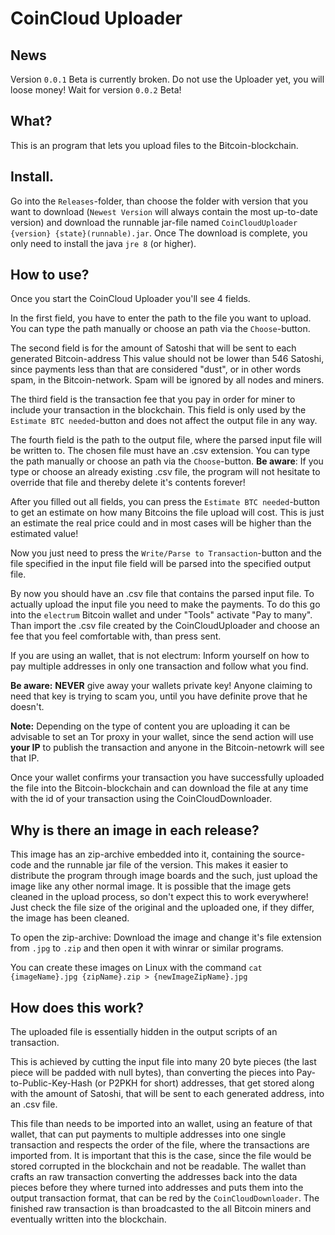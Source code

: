 # CoinCloud Uploader
## News
Version `0.0.1` Beta is currently broken. Do not use the Uploader yet, you will loose money! Wait for version `0.0.2` Beta!
## What?
This is an program that lets you upload files to the Bitcoin-blockchain.
## Install.
Go into the `Releases`-folder, than choose the folder with version that you want to download (`Newest Version` will always contain the most up-to-date version) and download the runnable jar-file named `CoinCloudUploader {version} {state}(runnable).jar`. Once The download is complete, you only need to install the java `jre 8` (or higher).
## How to use?
Once you start the CoinCloud Uploader you'll see 4 fields.

In the first field, you have to enter the path to the file you want to upload. You can type the path manually or choose an path via the `Choose`-button.

The second field is for the amount of Satoshi that will be sent to each generated Bitcoin-address This value should not be lower than 546 Satoshi, since payments less than that are considered "dust", or in other words spam, in the Bitcoin-network. Spam will be ignored by all nodes and miners.

The third field is the transaction fee that you pay in order for miner to include your transaction in the blockchain. This field is only used by the `Estimate BTC needed`-button and does not affect the output file in any way.

The fourth field is the path to the output file, where the parsed input file will be written to. The chosen file must have an .csv extension. You can type the path manually or choose an path via the `Choose`-button.
 **Be aware**: If you type or choose an already existing .csv file, the program will not hesitate to override that file and thereby delete it's contents forever!

After you filled out all fields, you can press the `Estimate BTC needed`-button to get an estimate on how many Bitcoins the file upload will cost. This is just an estimate the real price could and in most cases will be higher than the estimated value!

Now you just need to press the `Write/Parse to Transaction`-button and the file specified in the input file field will be parsed into the specified output file.

By now you should have an .csv file that contains the parsed input file. To actually upload the input file you need to make the payments. To do this go into the `electrum` Bitcoin wallet and under "Tools" activate "Pay to many". Than import the .csv file created by the CoinCloudUploader and choose an fee that you feel comfortable with, than press sent.

If you are using an wallet, that is not electrum: Inform yourself on how to pay multiple addresses in only one transaction and follow what you find.

**Be aware:** **NEVER** give away your wallets private key! Anyone claiming to need that key is trying to scam you, until you have definite prove that he doesn't.
 
**Note:** Depending on the type of content you are uploading it can be advisable to set an Tor proxy in your wallet, since the send action will use **your IP** to publish the transaction and anyone in the Bitcoin-netowrk will see that IP.

Once your wallet confirms your transaction you have successfully uploaded the file into the Bitcoin-blockchain and can download the file at any time with the id of your transaction using the CoinCloudDownloader.
## Why is there an image in each release?
This image has an zip-archive embedded into it, containing the source-code and the runnable jar file of the version. This makes it easier to distribute the program through image boards and the such, just upload the image like any other normal image.
It is possible that the image gets cleaned in the upload process, so don't expect this to work everywhere! Just check the file size of the original and the uploaded one, if they differ, the image has been cleaned.

To open the zip-archive: Download the image and change it's file extension from `.jpg` to `.zip` and then open it with winrar or similar programs.

You can create these images on Linux with the command `cat {imageName}.jpg {zipName}.zip > {newImageZipName}.jpg`
## How does this work?
The uploaded file is essentially hidden in the output scripts of an transaction.

This is achieved by cutting the input file into many 20 byte pieces (the last piece will be padded with null bytes), than converting the pieces into Pay-to-Public-Key-Hash (or P2PKH for short) addresses, that get stored along with the amount of Satoshi, that will be sent to each generated address, into an .csv file.

This file than needs to be imported into an wallet, using an feature of that wallet, that can put payments to multiple addresses into one single transaction and respects the order of the file, where the transactions are imported from. It is important that this is the case, since the file would be stored corrupted in the blockchain and not be readable. The wallet than crafts an raw transaction converting the addresses back into the data pieces before they where turned into addresses and puts them into the output transaction format, that can be red by the `CoinCloudDownloader`. The finished raw transaction is than broadcasted to the all Bitcoin miners and eventually written into the blockchain.
